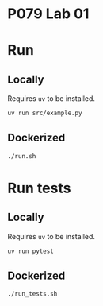# P079 Lab 01

# Run

## Locally

Requires `uv` to be installed.

```bash
uv run src/example.py
```

## Dockerized

```bash
./run.sh
```

# Run tests

## Locally

Requires `uv` to be installed.

```bash
uv run pytest
```

## Dockerized

```bash
./run_tests.sh
```

